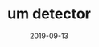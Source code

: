 ---
layout: project
date: 2019-09-13
title: um detector
competition: Hack the North
image_url: https://challengepost-s3-challengepost.netdna-ssl.com/photos/production/software_photos/000/840/881/datas/gallery.jpg
show_in_home: True
description: Audio classifier for conversational filler words (ie "um")
links:
  - {name: Github, url: https://github.com/ezhxzeng/um_detector}
number: 4
---